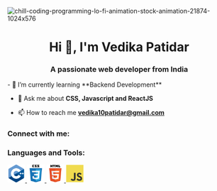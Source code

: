 ![chill-coding-programming-lo-fi-animation-stock-animation-21874-1024x576](https://user-images.githubusercontent.com/126901065/226181515-d5abe7e1-e600-4ab7-a485-f11bea8be1a5.jpg)


<h1 align="center">Hi 👋, I'm Vedika Patidar</h1>
<h3 align="center">A passionate web developer from India</h3>
- 🌱 I’m currently learning **Backend Development**

- 💬 Ask me about **CSS, Javascript and ReactJS**

- 📫 How to reach me **vedika10patidar@gmail.com**

<h3 align="left">Connect with me:</h3>
<p align="left">
</p>

<h3 align="left">Languages and Tools:</h3>
<p align="left"> <a href="https://www.w3schools.com/cpp/" target="_blank" rel="noreferrer"> <img src="https://raw.githubusercontent.com/devicons/devicon/master/icons/cplusplus/cplusplus-original.svg" alt="cplusplus" width="40" height="40"/> </a> <a href="https://www.w3schools.com/css/" target="_blank" rel="noreferrer"> <img src="https://raw.githubusercontent.com/devicons/devicon/master/icons/css3/css3-original-wordmark.svg" alt="css3" width="40" height="40"/> </a> <a href="https://www.w3.org/html/" target="_blank" rel="noreferrer"> <img src="https://raw.githubusercontent.com/devicons/devicon/master/icons/html5/html5-original-wordmark.svg" alt="html5" width="40" height="40"/> </a> <a href="https://developer.mozilla.org/en-US/docs/Web/JavaScript" target="_blank" rel="noreferrer"> <img src="https://raw.githubusercontent.com/devicons/devicon/master/icons/javascript/javascript-original.svg" alt="javascript" width="40" height="40"/> </a></p>
